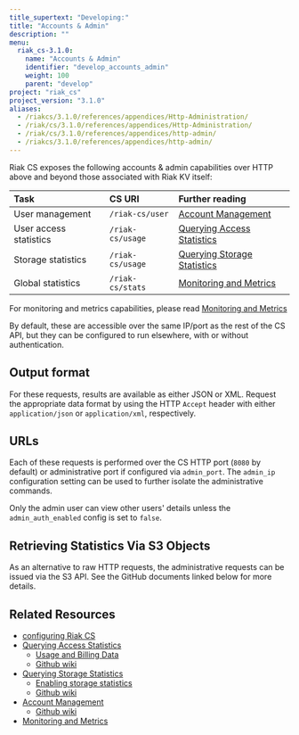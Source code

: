 ```yaml
---
title_supertext: "Developing:"
title: "Accounts & Admin"
description: ""
menu:
  riak_cs-3.1.0:
    name: "Accounts & Admin"
    identifier: "develop_accounts_admin"
    weight: 100
    parent: "develop"
project: "riak_cs"
project_version: "3.1.0"
aliases:
  - /riakcs/3.1.0/references/appendices/Http-Administration/
  - /riak/cs/3.1.0/references/appendices/Http-Administration/
  - /riak/cs/3.1.0/references/appendices/http-admin/
  - /riakcs/3.1.0/references/appendices/http-admin/
---
```


Riak CS exposes the following accounts & admin capabilities over HTTP
above and beyond those associated with Riak KV itself:

Task | CS URI | Further reading
:----|:-------|:---------------
User management        | `/riak-cs/user`  | [Account Management](./account-management)
User access statistics | `/riak-cs/usage` | [Querying Access Statistics](../usage-and-billing-data/access-statistics)
Storage statistics     | `/riak-cs/usage` | [Querying Storage Statistics](../usage-and-billing-data/storage-statistics)
Global statistics      | `/riak-cs/stats` | [Monitoring and Metrics](../../using/monitoring-and-metrics/#riak-cs-stats)

For monitoring and metrics capabilities, please read [Monitoring and Metrics](../usage-and-billing-data)

By default, these are accessible over the same IP/port as the rest of
the CS API, but they can be configured to run elsewhere, with or without
authentication.

## Output format

For these requests, results are available as either JSON or XML. Request
the appropriate data format by using the HTTP `Accept` header with
either `application/json` or `application/xml`, respectively.

## URLs

Each of these requests is performed over the CS HTTP port (`8080` by
default) or administrative port if configured via `admin_port`. The
`admin_ip` configuration setting can be used to further isolate the
administrative commands.

Only the admin user can view other users' details unless the
`admin_auth_enabled` config is set to `false`.

## Retrieving Statistics Via S3 Objects

As an alternative to raw HTTP requests, the administrative requests can
be issued via the S3 API. See the GitHub documents linked below for more
details.

## Related Resources

* [configuring Riak CS](../../configuring/riak-cs)
* [Querying Access Statistics](../usage-and-billing-data/access-statistics)
  * [Usage and Billing Data]({{<baseurl>}}riak/cs/3.0.1/cookbooks/usage-and-billing-data)
  * [Github wiki](https://github.com/basho/riak_cs/wiki/Querying-Access-Stats)
* [Querying Storage Statistics]({{<baseurl>}}riak/cs/3.0.1/cookbooks/querying-storage-statistics)
  * [Enabling storage statistics](https://github.com/basho/riak_cs/wiki/Logging-Storage-Stats)
  * [Github wiki](https://github.com/basho/riak_cs/wiki/Logging-Storage-Stats)
* [Account Management]({{<baseurl>}}riak/cs/3.0.1/cookbooks/account-management)
  * [Github wiki](https://github.com/basho/riak_cs/wiki/User-Management)
* [Monitoring and Metrics]({{<baseurl>}}riak/cs/3.0.1/cookbooks/monitoring-and-metrics)
